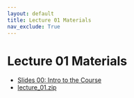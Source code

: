 ```yaml
---
layout: default
title: Lecture 01 Materials
nav_exclude: True
---
```


# Lecture 01 Materials

* <a href="https://docs.google.com/presentation/d/1SHTEbdjPrZm5JLkB1qo614mFUXUP3ZudoGGSMnOUyQY/edit?usp=sharing" target="_blank">Slides 00: Intro to the Course</a>
* [lecture_01.zip](../lecture_01.zip)